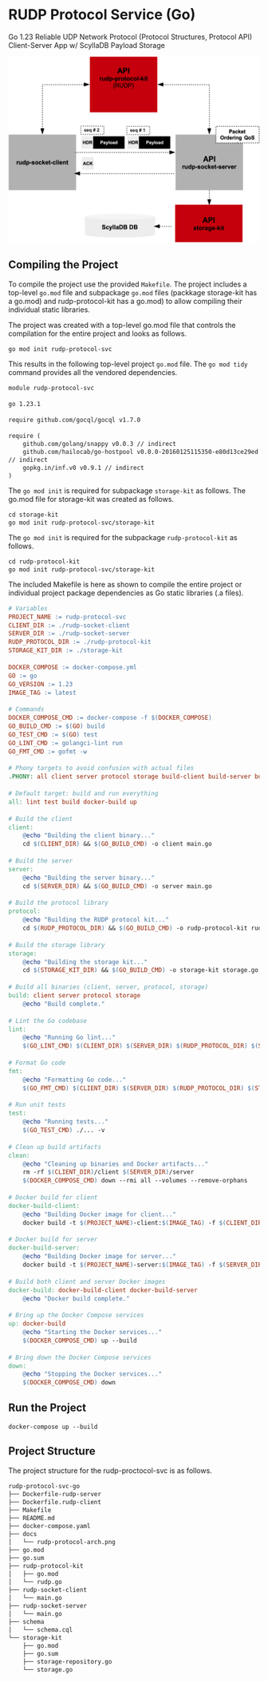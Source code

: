 # RUDP Protocol Service (Go)
Go 1.23 Reliable UDP Network Protocol (Protocol Structures, Protocol API) Client-Server App w/ ScyllaDB Payload Storage


![rudp-protocol-svc-arch](docs/rudp-protocol-arch.png)



## Compiling the Project

To compile the project use the provided `Makefile`. The project includes a top-level `go.mod` file and subpackage `go.mod` files (packkage storage-kit has a go.mod)
and rudp-protocol-kit has a go.mod) to allow compiling their individual static libraries.

The project was created with a top-level go.mod file that controls the compilation for the entire project and looks as follows.

```shell
go mod init rudp-protocol-svc
```

This results in the following top-level project `go.mod` file. The `go mod tidy` command provides all the vendored dependencies.

```shell
module rudp-protocol-svc

go 1.23.1

require github.com/gocql/gocql v1.7.0

require (
	github.com/golang/snappy v0.0.3 // indirect
	github.com/hailocab/go-hostpool v0.0.0-20160125115350-e80d13ce29ed // indirect
	gopkg.in/inf.v0 v0.9.1 // indirect
)
```


The `go mod init` is required for subpackage `storage-kit` as follows.
The go.mod file for storage-kit was created as follows.

```shell
cd storage-kit
go mod init rudp-protocol-svc/storage-kit
```

The `go mod init` is required for the subpackage `rudp-protocol-kit` as follows.

```shell
cd rudp-protocol-kit
go mod init rudp-protocol-svc/storage-kit
```

The included Makefile is here as shown to compile the entire project or individual project package dependencies as Go static libraries (.a files).

```Makefile
# Variables
PROJECT_NAME := rudp-protocol-svc
CLIENT_DIR := ./rudp-socket-client
SERVER_DIR := ./rudp-socket-server
RUDP_PROTOCOL_DIR := ./rudp-protocol-kit
STORAGE_KIT_DIR := ./storage-kit

DOCKER_COMPOSE := docker-compose.yml
GO := go
GO_VERSION := 1.23
IMAGE_TAG := latest

# Commands
DOCKER_COMPOSE_CMD := docker-compose -f $(DOCKER_COMPOSE)
GO_BUILD_CMD := $(GO) build
GO_TEST_CMD := $(GO) test
GO_LINT_CMD := golangci-lint run
GO_FMT_CMD := gofmt -w

# Phony targets to avoid confusion with actual files
.PHONY: all client server protocol storage build-client build-server build lint fmt test clean docker-build-client docker-build-server up down

# Default target: build and run everything
all: lint test build docker-build up

# Build the client
client:
	@echo "Building the client binary..."
	cd $(CLIENT_DIR) && $(GO_BUILD_CMD) -o client main.go

# Build the server
server:
	@echo "Building the server binary..."
	cd $(SERVER_DIR) && $(GO_BUILD_CMD) -o server main.go

# Build the protocol library
protocol:
	@echo "Building the RUDP protocol kit..."
	cd $(RUDP_PROTOCOL_DIR) && $(GO_BUILD_CMD) -o rudp-protocol-kit rudp.go

# Build the storage library
storage:
	@echo "Building the storage kit..."
	cd $(STORAGE_KIT_DIR) && $(GO_BUILD_CMD) -o storage-kit storage.go

# Build all binaries (client, server, protocol, storage)
build: client server protocol storage
	@echo "Build complete."

# Lint the Go codebase
lint:
	@echo "Running Go lint..."
	$(GO_LINT_CMD) $(CLIENT_DIR) $(SERVER_DIR) $(RUDP_PROTOCOL_DIR) $(STORAGE_KIT_DIR)

# Format Go code
fmt:
	@echo "Formatting Go code..."
	$(GO_FMT_CMD) $(CLIENT_DIR) $(SERVER_DIR) $(RUDP_PROTOCOL_DIR) $(STORAGE_KIT_DIR)

# Run unit tests
test:
	@echo "Running tests..."
	$(GO_TEST_CMD) ./... -v

# Clean up build artifacts
clean:
	@echo "Cleaning up binaries and Docker artifacts..."
	rm -rf $(CLIENT_DIR)/client $(SERVER_DIR)/server
	$(DOCKER_COMPOSE_CMD) down --rmi all --volumes --remove-orphans

# Docker build for client
docker-build-client:
	@echo "Building Docker image for client..."
	docker build -t $(PROJECT_NAME)-client:$(IMAGE_TAG) -f $(CLIENT_DIR)/Dockerfile.client .

# Docker build for server
docker-build-server:
	@echo "Building Docker image for server..."
	docker build -t $(PROJECT_NAME)-server:$(IMAGE_TAG) -f $(SERVER_DIR)/Dockerfile.server .

# Build both client and server Docker images
docker-build: docker-build-client docker-build-server
	@echo "Docker build complete."

# Bring up the Docker Compose services
up: docker-build
	@echo "Starting the Docker services..."
	$(DOCKER_COMPOSE_CMD) up --build

# Bring down the Docker Compose services
down:
	@echo "Stopping the Docker services..."
	$(DOCKER_COMPOSE_CMD) down
```


## Run the Project

```shell
docker-compose up --build
```

## Project Structure

The project structure for the rudp-proctocol-svc is as follows.

```shell
rudp-protocol-svc-go
├── Dockerfile-rudp-server
├── Dockerfile.rudp-client
├── Makefile
├── README.md
├── docker-compose.yaml
├── docs
│   └── rudp-protocol-arch.png
├── go.mod
├── go.sum
├── rudp-protocol-kit
│   ├── go.mod
│   └── rudp.go
├── rudp-socket-client
│   └── main.go
├── rudp-socket-server
│   └── main.go
├── schema
│   └── schema.cql
└── storage-kit
    ├── go.mod
    ├── go.sum
    ├── storage-repository.go
    └── storage.go
  ```

